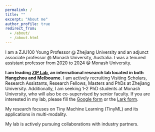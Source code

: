 ```yaml
---
permalink: /
title: ""
excerpt: "About me"
author_profile: true
redirect_from: 
  - /about/
  - /about.html
---
```


I am a ZJU100 Young Professor @ Zhejiang University and an adjunct associate professor @ Monash University, Australia. I was a tenured assistant professor from 2020 to 2024 @ Monash University. 

**I am leading [ZIP Lab](https://ziplab.github.io/), an international research lab located in both Hangzhou and Melbourne.** I am actively recruiting Visiting Scholars, Research Assistants, Research Fellows, Masters and PhDs at Zhejiang University. Additionally, I am seeking 1-2 PhD students at Monash University, who will also be co-supervised by senior faculty. If you are interested in my lab, please fill the [Google form](https://forms.gle/UoR8B19y2NsjtGRJ6) or the [Lark form](https://mxvxosxi7l.larksuite.com/share/base/form/shrusYz7yBXxAJuWfjkYVy5ZVee). 

My research focuses on Tiny Machine Learning (TinyML) and its applications in multi-modality. 

My lab is actively pursuing collaborations with industry partners.
